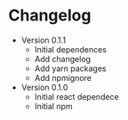 # Changelog

-   Version 0.1.1
    -   Initial dependences
    -   Add changelog
    -   Add yarn packages
    -   Add npmignore
-   Version 0.1.0
    -   Initial react dependece
    -   Initial npm
